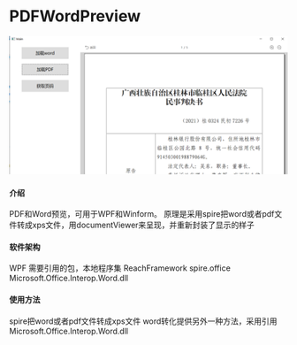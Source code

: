 # PDFWordPreview

![输入图片说明](main.png)
#### 介绍
PDF和Word预览，可用于WPF和Winform。
原理是采用spire把word或者pdf文件转成xps文件，用documentViewer来呈现，并重新封装了显示的样子

#### 软件架构
WPF
需要引用的包，本地程序集
ReachFramework
spire.office
Microsoft.Office.Interop.Word.dll

#### 使用方法
spire把word或者pdf文件转成xps文件
word转化提供另外一种方法，采用引用Microsoft.Office.Interop.Word.dll